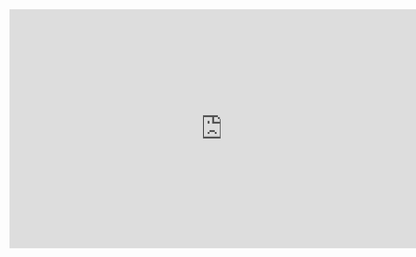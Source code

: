 <iframe width="768" height="432" src="https://miro.com/app/live-embed/uXjVKajqbK8=/?moveToViewport=3686,1920,2736,1310&embedId=456061589694" frameborder="0" scrolling="no" allow="fullscreen; clipboard-read; clipboard-write" allowfullscreen></iframe>